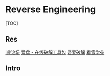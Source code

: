 # Reverse Engineering

[TOC]



## Res
[i睿论坛](https://iosre.com)
[爱盘 - 在线破解工具包](https://down.52pojie.cn)
[吾爱破解](https://www.52pojie.cn)
[看雪学苑](https://bbs.kanxue.com)



## Intro